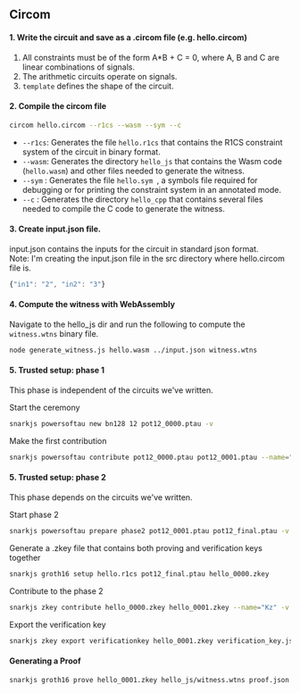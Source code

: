 ## Circom

#### 1. Write the circuit and save as a .circom file (e.g. hello.circom)

1. All constraints must be of the form A*B + C = 0, where A, B and C are linear combinations of signals.
2. The arithmetic circuits operate on signals.
3. `template` defines the shape of the circuit.



#### 2. Compile the circom file

```zsh
circom hello.circom --r1cs --wasm --sym --c
```

- `--r1cs`: Generates the file `hello.r1cs` that contains the R1CS constraint system of the circuit in binary format.
- `--wasm`: Generates the directory `hello_js` that contains the Wasm code (`hello.wasm`) and other files needed to generate the witness.
- `--sym` : Generates the file `hello.sym `, a symbols file required for debugging or for printing the constraint system in an annotated mode.
- `--c` : Generates the directory `hello_cpp` that contains several files needed to compile the C code to generate the witness.



#### 3. Create input.json file.

input.json contains the inputs for the circuit in standard json format.<br>
Note: I'm creating the input.json file in the src directory where hello.circom file is.
```js
{"in1": "2", "in2": "3"} 
```

#### 4. Compute the witness with WebAssembly

Navigate to the hello_js dir and run the following to compute the `witness.wtns` binary file.

```zsh
node generate_witness.js hello.wasm ../input.json witness.wtns
```

#### 5. Trusted setup: phase 1

This phase is independent of the circuits we've written.

Start the ceremony
```bash
snarkjs powersoftau new bn128 12 pot12_0000.ptau -v
```

Make the first contribution
```bash
snarkjs powersoftau contribute pot12_0000.ptau pot12_0001.ptau --name="First contribution" -v
```


#### 5. Trusted setup: phase 2

This phase depends on the circuits we've written.


Start phase 2
```bash
snarkjs powersoftau prepare phase2 pot12_0001.ptau pot12_final.ptau -v
```

Generate a .zkey file that contains both proving and verification keys together
```bash
snarkjs groth16 setup hello.r1cs pot12_final.ptau hello_0000.zkey
```

Contribute to the phase 2
```bash
snarkjs zkey contribute hello_0000.zkey hello_0001.zkey --name="Kz" -v
```

Export the verification key
```bash
snarkjs zkey export verificationkey hello_0001.zkey verification_key.json
```

#### Generating a Proof

```bash
snarkjs groth16 prove hello_0001.zkey hello_js/witness.wtns proof.json public.json
```